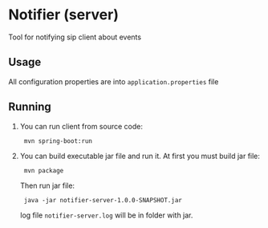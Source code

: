 # Notifier (server)

Tool for notifying sip client about events

## Usage

All configuration properties are into `application.properties` file

## Running


1. You can run client from source code:

        mvn spring-boot:run

    
2. You can build executable jar file and run it. At first you must build jar file:

        mvn package

    Then run jar file:

        java -jar notifier-server-1.0.0-SNAPSHOT.jar

    log file `notifier-server.log` will be in folder with jar.
